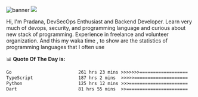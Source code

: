 ![banner](.github/banner-profile.jpeg)
<img src="https://user-images.githubusercontent.com/73097560/115834477-dbab4500-a447-11eb-908a-139a6edaec5c.gif"></p>

Hi, I'm Pradana, DevSecOps Enthusiast and Backend Developer. Learn very much of devops, security, and programming language and curious about new stack of programming. Experience in freelance and volunteer organization. And this my waka time , to show are the statistics of programming languages that I often use

📊 **Quote Of The Day is:**
<!--START_SECTION:waka-->

```txt
Go                         261 hrs 23 mins >>>>>>>==================   26.12 %
TypeScript                 187 hrs 2 mins  >>>>>====================   18.69 %
Python                     125 hrs 12 mins >>>======================   12.51 %
Dart                       81 hrs 55 mins  >>=======================   08.19 %
```

<!--END_SECTION:waka-->
